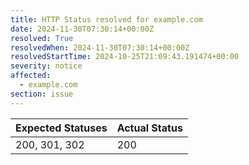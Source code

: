 ```yaml
---
title: HTTP Status resolved for example.com
date: 2024-11-30T07:30:14+00:00Z
resolved: True
resolvedWhen: 2024-11-30T07:30:14+00:00Z
resolvedStartTime: 2024-10-25T21:09:43.191474+00:00
severity: notice
affected:
  - example.com
section: issue
---
```


| Expected Statuses | Actual Status  |
|-------------------|----------------|
| 200, 301, 302 | 200 |
